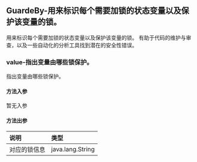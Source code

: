 ## GuardeBy-用来标识每个需要加锁的状态变量以及保护该变量的锁。

用来标识每个需要加锁的状态变量以及保护该变量的锁。
有助于代码的维护与审查，以及一些自动化的分析工具找到潜在的安全性错误。

### value-指出变量由哪些锁保护。

指出变量由哪些锁保护。

#### 方法入参

暂无入参

#### 方法出参

| 说明 | 类型 |
|:---|:---|
| 对应的锁信息 | java.lang.String |




